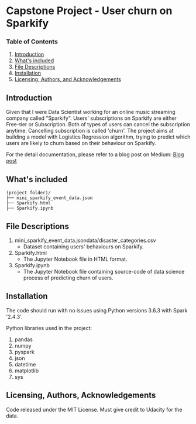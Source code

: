 # Capstone Project - User churn on Sparkify


### Table of Contents

1. [Introduction](#introduction)
2. [What's included](#included)
3. [File Descriptions](#files_desc)
4. [Installation](#installation)
5. [Licensing, Authors, and Acknowledgements](#licensing)


## Introduction <a name="introduction"></a>

Given that I were Data Scientist working for an online music streaming company called "Sparkify". Users' subscriptions on Sparkify are either Free-tier or Subscription. Both of types of users can cancel the subscription anytime. Cancelling subscription is called 'churn'. The project aims at building a model with Logistics Regression algorithm, trying to predict which users are likely to churn based on their behaviour on Sparkify.

For the detail documentation, please refer to a blog post on Medium:
<a href='https://medium.com/@kitsamy2k/create-a-model-to-predict-churn-users-8ed233147b14'>Blog post</a>

## What's included <a name="included"></a>

```text
(project folder)/
├── mini_sparkify_event_data.json
├── Sparkify.html
├── Sparkify.ipynb
```


## File Descriptions <a name="files_desc"></a>

1. mini_sparkify_event_data.jsondata/disaster_categories.csv
    - Dataset containing users' behaviours on Sparkify.
2. Sparkify.html
    - The Jupyter Notebook file in HTML format.
3. Sparkify.ipynb
    - The Jupyter Notebook file containing source-code of data science process of predicting churn of users.

## Installation <a name="installation"></a>

The code should run with no issues using Python versions 3.6.3 with Spark '2.4.3'.

Python libraries used in the project:
1. pandas
2. numpy
3. pyspark
4. json
5. datetime
6. matplotlib
7. sys


## Licensing, Authors, Acknowledgements<a name="licensing"></a>

Code released under the MIT License. Must give credit to Udacity for the data.
